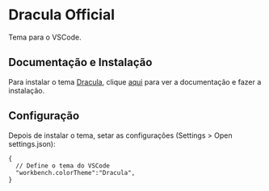 # Dracula Official

Tema para o VSCode.

## Documentação e Instalação

Para instalar o tema [Dracula](../theme/dracula.md), clique [aqui](https://marketplace.visualstudio.com/items?itemName=dracula-theme.theme-dracula) para ver a documentação e fazer a instalação.

## Configuração

Depois de instalar o tema, setar as configurações (Settings > Open settings.json):

```
{
  // Define o tema do VSCode
  "workbench.colorTheme":"Dracula",
}
```